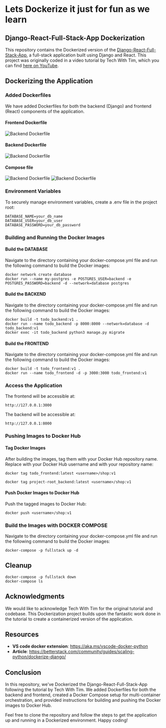 # Lets Dockerize it just for fun as we learn
## Django-React-Full-Stack-App Dockerization

This repository contains the Dockerized version of the [Django-React-Full-Stack-App](https://github.com/techwithtim/Django-React-Full-Stack-App), a full-stack application built using Django and React. This project was originally coded in a video tutorial by Tech With Tim, which you can find [here on YouTube](https://www.youtube.com/watch?v=c-QsfbznSXI&t=9s).


## Dockerizing the Application

### Added Dockerfiles

We have added Dockerfiles for both the backend (Django) and frontend (React) components of the application.

#### Frontend Dockerfile
![Backend Dockerfile](./screenshots/fronted.png)

#### Backend Dockerfile
![Backend Dockerfile](./screenshots/backend.png)

#### Compose file
![Backend Dockerfile](./screenshots/composeA.png)
![Backend Dockerfile](./screenshots/composeB.png)

### Environment Variables
To securely manage environment variables, create a .env file in the project root:

```.env
DATABASE_NAME=your_db_name
DATABASE_USER=your_db_user
DATABASE_PASSWORD=your_db_password
```
### Building and Running the Docker Images
#### Build the DATABASE
Navigate to the directory containing your docker-compose.yml file and run the following command to build the Docker images:

    docker network create database
    docker run --name my-postgres -e POSTGRES_USER=backend -e POSTGRES_PASSWORD=backend -d --network=database postgres

#### Build the BACKEND
Navigate to the directory containing your docker-compose.yml file and run the following command to build the Docker images:

    docker build -t todo_backend:v1 .
    docker run --name todo_backend -p 8000:8000 --network=database -d todo_backend:v1
    docker exec -it todo_backend python3 manage.py migrate

#### Build the FRONTEND
Navigate to the directory containing your docker-compose.yml file and run the following command to build the Docker images:

    docker build -t todo_frontend:v1 .
    docker run --name todo_frontend -d -p 3000:3000 todo_frontend:v1

### Access the Application
The frontend will be accessible at:

    http://127.0.0.1:3000
The backend will be accessible at:
    
    http://127.0.0.1:8000

### Pushing Images to Docker Hub
#### Tag Docker Images
After building the images, tag them with your Docker Hub repository name. Replace <username> with your Docker Hub username and <repository> with your repository name:

    docker tag todo_frontend:latest <username>/shop:v1

    docker tag project-root_backend:latest <username>/shop:v1

#### Push Docker Images to Docker Hub
Push the tagged images to Docker Hub:

    docker push <username>/shop:v1

### Build the Images with DOCKER COMPOSE
Navigate to the directory containing your docker-compose.yml file and run the following command to build the Docker images:

    docker-compose -p fullstack up -d

## Cleanup

    docker-compose -p fullstack down
    docker-compose ls

## Acknowledgments
We would like to acknowledge Tech With Tim for the original tutorial and codebase. This Dockerization project builds upon the fantastic work done in the tutorial to create a containerized version of the application.
## Resources
- **VS code docker extension**: https://aka.ms/vscode-docker-python
- **Article**: https://betterstack.com/community/guides/scaling-python/dockerize-django/
## Conclusion
In this repository, we've Dockerized the Django-React-Full-Stack-App following the tutorial by Tech With Tim. We added Dockerfiles for both the backend and frontend, created a Docker Compose setup for multi-container orchestration, and provided instructions for building and pushing the Docker images to Docker Hub.

Feel free to clone the repository and follow the steps to get the application up and running in a Dockerized environment. Happy coding!
